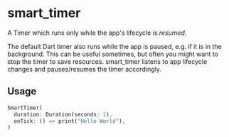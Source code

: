 # smart_timer

A Timer which runs only while the app's lifecycle is _resumed_. 

The default Dart timer also runs while the app is paused, e.g. if it is in the background. This can be useful sometimes, but often you might want to stop the timer to save resources. smart_timer listens to app lifecycle changes and pauses/resumes the timer accordingly. 

## Usage
``` dart
SmartTimer(
  duration: Duration(seconds: 1),
  onTick: () => print("Hello World"),
)
```

